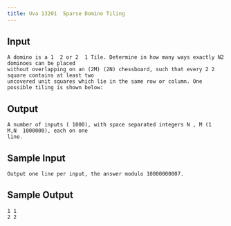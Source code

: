 ```yaml
---
title: Uva 13201  Sparse Domino Tiling
---
```



## Input

```
A domino is a 1  2 or 2  1 Tile. Determine in how many ways exactly N2 dominoes can be placed
without overlapping on an (2M) (2N) chessboard, such that every 2 2 square contains at least two
uncovered unit squares which lie in the same row or column. One possible tiling is shown below:
```

## Output

```
A number of inputs ( 1000), with space separated integers N , M (1  M,N  1000000), each on one
line.

```

## Sample Input

```
Output one line per input, the answer modulo 10000000007.

```

## Sample Output

```
1 1
2 2

```
